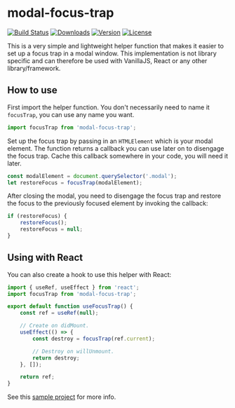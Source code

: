 # modal-focus-trap

[![Build Status](https://travis-ci.org/fknussel/modal-focus-trap.svg?branch=master)](https://travis-ci.org/fknussel/modal-focus-trap)
[![Downloads](https://img.shields.io/npm/dm/modal-focus-trap)](https://npm.im/modal-focus-trap)
[![Version](https://img.shields.io/npm/v/modal-focus-trap)](https://npm.im/modal-focus-trap)
[![License](https://img.shields.io/npm/l/modal-focus-trap)](https://opensource.org/licenses/MIT)

This is a very simple and lightweight helper function that makes it easier to set up a focus trap in a modal window. This implementation is not library specific and can therefore be used with VanillaJS, React or any other library/framework.

## How to use

First import the helper function. You don't necessarily need to name it `focusTrap`, you can use any name you want.

```js
import focusTrap from 'modal-focus-trap';
```

Set up the focus trap by passing in an `HTMLElement` which is your modal element. The function returns a callback you can use later on to disengage the focus trap. Cache this callback somewhere in your code, you will need it later.

```js
const modalElement = document.querySelector('.modal');
let restoreFocus = focusTrap(modalElement);
```

After closing the modal, you need to disengage the focus trap and restore the focus to the previously focused element by invoking the callback:

```js
if (restoreFocus) {
    restoreFocus();
    restoreFocus = null;
}
```

## Using with React

You can also create a hook to use this helper with React:

```js
import { useRef, useEffect } from 'react';
import focusTrap from 'modal-focus-trap';

export default function useFocusTrap() {
    const ref = useRef(null);

    // Create on didMount.
    useEffect(() => {
        const destroy = focusTrap(ref.current);

        // Destroy on willUnmount.
        return destroy;
    }, []);

    return ref;
}
```

See this [sample project](https://codesandbox.io/s/react-focus-trap-demo-bzitn) for more info.
